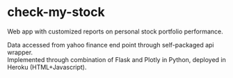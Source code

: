 # check-my-stock
Web app with customized reports on personal stock portfolio performance. <br>

Data accessed from yahoo finance end point through self-packaged api wrapper.<br>
Implemented through combination of Flask and Plotly in Python, deployed in Heroku (HTML+Javascript).
